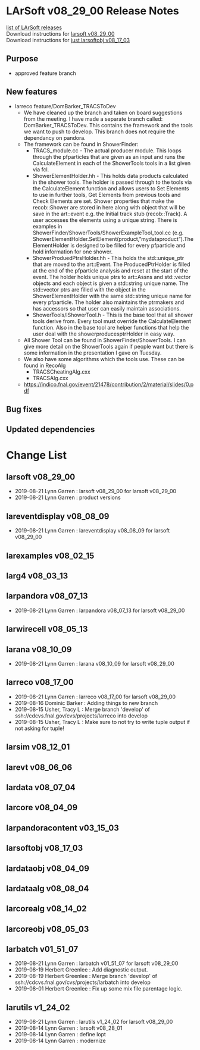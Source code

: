 # LArSoft v08_29_00 Release Notes



[list of LArSoft releases](LArSoft_release_list)  
Download instructions for [larsoft v08_29_00](http://scisoft.fnal.gov/scisoft/bundles/larsoft/v08_29_00/larsoft-v08_29_00.html)  
Download instructions for [just larsoftobj v08_17_03](http://scisoft.fnal.gov/scisoft/bundles/larsoftobj/v08_17_03/larsoftobj-v08_17_03.html)

## Purpose

-   approved feature branch

## New features

-   larreco feature/DomBarker_TRACSToDev
    -   We have cleaned up the branch and taken on board suggestions from the meeting. I have made a separate branch called: DomBarker_TRACSToDev. This contains the framework and the tools we want to push to develop. This branch does not require the dependancy on pandora.
    -   The framework can be found in ShowerFinder:
        -   TRACS_module.cc - The actual producer module. This loops through the pfparticles that are given as an input and runs the CalculateElement in each of the ShowerTools tools in a list given via fcl.
        -   ShowerElementHolder.hh - This holds data products calculated in the shower tools. The holder is passed through to the tools via the CalculateElement function and allows users to Set Elements to use in further tools, Get Elements from previous tools and Check Elements are set. Shower properties that make the recob::Shower are stored in here along with object that will be save in the art::event e.g. the Initial track stub (recob::Track). A user accesses the elements using a unique string. There is examples in ShowerFinder/ShowerTools/ShowerExampleTool_tool.cc (e.g. ShowerElementHolder.SetElement(product,”mydataproduct”).The ElementHolder is designed to be filled for every pfparticle and hold information for one shower.
        -   ShowerProduedPtrsHolder.hh - This holds the std::unique_ptr that are moved to the art::Event. The ProducedPtrHolder is filled at the end of the pfparticle analysis and reset at the start of the event. The holder holds unique ptrs to art::Assns and std::vector<T> objects and each object is given a std::string unique name. The std::vector<T> ptrs are filled with the object in the ShowerElementHolder with the same std::string unique name for every pfparticle. The holder also maintains the ptrmakers and has accessors so that user can easily maintain associations.
        -   ShowerTools/IShowerTool.h - This is the base tool that all shower tools derive from. Every tool must override the CalculateElement function. Also in the base tool are helper functions that help the user deal with the showerproducesptrHolder in easy way.
    -   All Shower Tool can be found in ShowerFinder/ShowerTools. I can give more detail on the ShowerTools again if people want but there is some information in the presentation I gave on Tuesday.
    -   We also have some algorithms which the tools use. These can be found in RecoAlg
        -   TRACSCheatingAlg.cxx
        -   TRACSAlg.cxx
    -   https://indico.fnal.gov/event/21478/contribution/2/material/slides/0.pdf

## Bug fixes

## Updated dependencies

# Change List

## larsoft v08_29_00

-   2019-08-21 Lynn Garren : larsoft v08_29_00 for larsoft v08_29_00
-   2019-08-21 Lynn Garren : product versions

## lareventdisplay v08_08_09

-   2019-08-21 Lynn Garren : lareventdisplay v08_08_09 for larsoft v08_29_00

## larexamples v08_02_15

## larg4 v08_03_13

## larpandora v08_07_13

-   2019-08-21 Lynn Garren : larpandora v08_07_13 for larsoft v08_29_00

## larwirecell v08_05_13

## larana v08_10_09

-   2019-08-21 Lynn Garren : larana v08_10_09 for larsoft v08_29_00

## larreco v08_17_00

-   2019-08-21 Lynn Garren : larreco v08_17_00 for larsoft v08_29_00
-   2019-08-16 Dominic Barker : Adding things to new branch
-   2019-08-15 Usher, Tracy L : Merge branch 'develop' of ssh://cdcvs.fnal.gov/cvs/projects/larreco into develop
-   2019-08-15 Usher, Tracy L : Make sure to not try to write tuple output if not asking for tuple!

## larsim v08_12_01

## larevt v08_06_06

## lardata v08_07_04

## larcore v08_04_09

## larpandoracontent v03_15_03

## larsoftobj v08_17_03

## lardataobj v08_04_09

## lardataalg v08_08_04

## larcorealg v08_14_02

## larcoreobj v08_05_03

## larbatch v01_51_07

-   2019-08-21 Lynn Garren : larbatch v01_51_07 for larsoft v08_29_00
-   2019-08-19 Herbert Greenlee : Add diagnostic output.
-   2019-08-19 Herbert Greenlee : Merge branch 'develop' of ssh://cdcvs.fnal.gov/cvs/projects/larbatch into develop
-   2019-08-01 Herbert Greenlee : Fix up some mix file parentage logic.

## larutils v1_24_02

-   2019-08-21 Lynn Garren : larutils v1_24_02 for larsoft v08_29_00
-   2019-08-14 Lynn Garren : larsoft v08_28_01
-   2019-08-14 Lynn Garren : define lopt
-   2019-08-14 Lynn Garren : modernize
